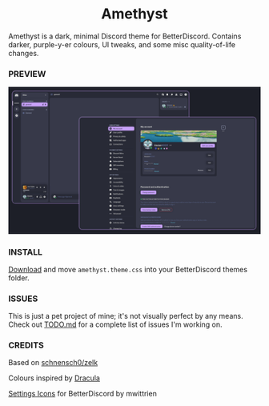 <div align=center><h1>Amethyst</h1></div>

Amethyst is a dark, minimal Discord theme for BetterDiscord. Contains darker, purple-y-er colours, UI tweaks, and some misc quality-of-life changes.

### PREVIEW
<img src="img/preview.png" alt="Amethyst theme preview screenshot"/>

### INSTALL
[Download](https://github.com/kiosion/Amethyst/releases/latest/download/amethyst.theme.css) and move `amethyst.theme.css` into your BetterDiscord themes folder.

### ISSUES
This is just a pet project of mine; it's not visually perfect by any means. Check out [TODO.md](https://github.com/kiosion/Amethyst/tree/master/TODO.md) for a complete list of issues I'm working on.

### CREDITS
Based on [schnensch0/zelk](https://github.com/schnensch0/zelk)

Colours inspired by [Dracula](https://github.com/dracula/dracula-theme)

[Settings Icons](https://github.com/mwittrien/BetterDiscordAddons/blob/master/Themes/_res/SettingsIcons.css) for BetterDiscord by mwittrien
